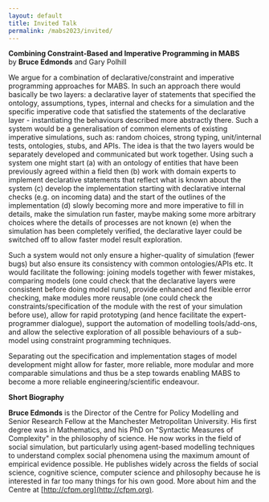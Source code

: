 ```yaml
---
layout: default
title: Invited Talk
permalink: /mabs2023/invited/
---
```


**Combining Constraint-Based and Imperative Programming in MABS**<br/>
by **Bruce Edmonds** and Gary Polhill

We argue for a combination of declarative/constraint and imperative programming approaches for MABS. In such an approach there would basically be two layers: a declarative layer of statements that specified the ontology, assumptions, types, internal and checks for a simulation and the specific imperative code that satisfied the statements of the declarative layer - instantiating the behaviours described more abstractly there. Such a system would be a generalisation of common elements of existing imperative simulations, such as: random choices, strong typing, unit/internal tests, ontologies, stubs, and APIs. The idea is that the two layers would be separately developed and communicated but work together. Using such a system one might start (a) with an ontology of entities that have been previously agreed within a field then (b) work with domain experts to implement declarative statements that reflect what is known about the system (c) develop the implementation starting with declarative internal checks (e.g. on incoming data) and the start of the outlines of the implementation (d) slowly becoming more and more imperative to fill in details, make the simulation run faster, maybe making some more arbitrary choices where the details of processes are not known (e) when the simulation has been completely verified, the declarative layer could be switched off to allow faster model result exploration.

Such a system would not only ensure a higher-quality of simulation (fewer bugs) but also ensure its consistency with common ontologies/APIs etc. It would facilitate the following: joining models together with fewer mistakes, comparing models (one could check that the declarative layers were consistent before doing model runs), provide enhanced and flexible error checking, make modules more reusable (one could check the constraints/specification of the module with the rest of your simulation before use), allow for rapid prototyping (and hence facilitate the expert-programmer dialogue), support the automation of modelling tools/add-ons, and allow the selective exploration of all possible behaviours of a sub-model using constraint programming techniques.

Separating out the specification and implementation stages of model development might allow for faster, more reliable, more modular and more comparable simulations and thus be a step towards enabling MABS to become a more reliable engineering/scientific endeavour.

**Short Biography**

**Bruce Edmonds** is the Director of the Centre for Policy Modelling and Senior Research Fellow at the Manchester Metropolitan University.  His first degree was in Mathematics, and his PhD on "Syntactic Measures of Complexity" in the philosophy of science.  He now works in the field of social simulation, but particularly using agent-based modelling techniques to understand complex social phenomena using the maximum amount of empirical evidence possible.  He publishes widely across the fields of social science, cognitive science, computer science and philosophy because he is interested in far too many things for his own good. More about him and the Centre at [http://cfpm.org](http://cfpm.org).
